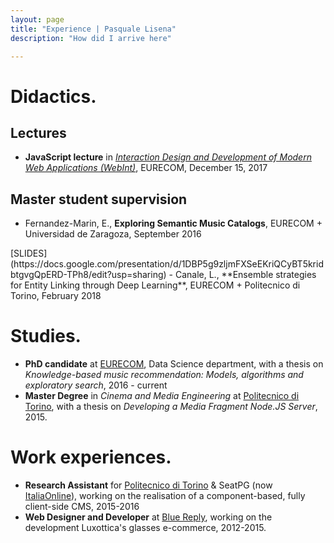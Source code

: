 ```yaml
---
layout: page
title: "Experience | Pasquale Lisena"
description: "How did I arrive here"

---
```


# Didactics.

## Lectures

- **JavaScript lecture** in *[Interaction Design and Development of Modern Web Applications (WebInt)](http://www.eurecom.fr/en/course/WebInt-2017Fall)*, EURECOM, December 15, 2017

## Master student supervision

- Fernandez-Marin, E., **Exploring Semantic Music Catalogs**, EURECOM + Universidad de Zaragoza, September 2016
<span class="links" markdown="1">
[SLIDES](https://docs.google.com/presentation/d/1DBP5g9zljmFXSeEKriQCyBT5kridbtgvgQpERD-TPh8/edit?usp=sharing)
</span>
- Canale, L., **Ensemble strategies for Entity Linking through Deep Learning**, EURECOM + Politecnico di Torino, February 2018
<!-- <span class="links" markdown="1">
</span> -->

# Studies.

- **PhD candidate** at [EURECOM](http://eurecom.fr), Data Science department, with a thesis on _Knowledge-based music recommendation: Models, algorithms and exploratory search_, 2016 - current
- **Master Degree** in _Cinema and Media Engineering_ at [Politecnico di Torino](http://polito.it), with a thesis on _Developing a Media Fragment Node.JS Server_, 2015.

# Work experiences.

- **Research Assistant** for [Politecnico di Torino](http://polito.it) & SeatPG (now [ItaliaOnline](http://www.italiaonline.it/)), working on the realisation of a component-based, fully client-side CMS, 2015-2016
- **Web Designer and Developer** at [Blue Reply](http://reply.eu), working on the development Luxottica's glasses e-commerce, 2012-2015.
